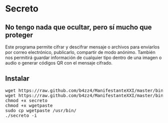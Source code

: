 # Secreto
## No tengo nada que ocultar, pero sí mucho que proteger

Este programa permite cifrar y descifrar mensaje o archivos para enviarlos por correo electrónico, publicarlo, compartir de modo anónimo. También nos permitirá guardar información de cualquier tipo dentro de una imagen o audio o generar códigos QR con el mensaje cifrado.

## Instalar
<pre>
wget https://raw.github.com/b4zz4/ManifestanteXXI/master/bin/secreto
wget https://raw.github.com/b4zz4/ManifestanteXXI/master/bin/wgetpaste
chmod +x secreto
chmod +x wgetpaste
sudo cp wgetpaste /usr/bin/
./secreto -i
</pre>
